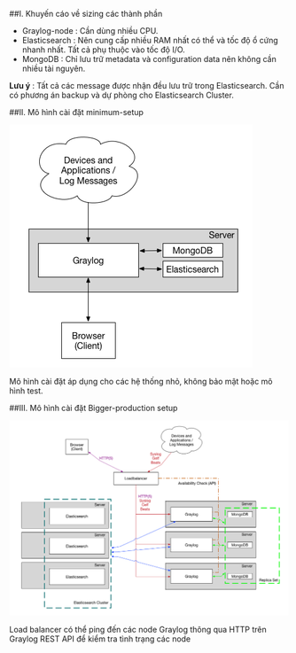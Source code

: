 ##I. Khuyến cáo về sizing các thành phần
 - Graylog-node : Cần dùng nhiều CPU. 
 - Elasticsearch : Nên cung cấp nhiều RAM nhất có thể và tốc độ ổ cứng nhanh nhất. Tất cả phụ thuộc vào tốc độ I/O.
 - MongoDB : Chỉ lưu trữ metadata và configuration data nên không cần nhiều tài nguyên.

**Lưu ý** : Tất cả các message được nhận đều lưu trữ trong Elasticsearch. Cần có phương án backup và dự phòng cho Elasticsearch Cluster.

##II. Mô hình cài đặt minimum-setup 

![graylog](/graylog/images/small-architecture.png)

Mô hình cài đặt áp dụng cho các hệ thống nhỏ, không bảo mật hoặc mô hình test.

##III. Mô hình cài đặt Bigger-production setup

![graylog](/graylog/images/bigger-architecture.png)

Load balancer có thể ping đến các node Graylog thông qua HTTP trên Graylog REST API để kiểm tra tình trạng các node